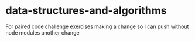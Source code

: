 # data-structures-and-algorithms
For paired code challenge exercises
making a change so I can push without node modules
another change